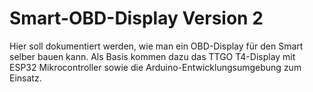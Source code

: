# Smart-OBD-Display Version 2
Hier soll dokumentiert werden, wie man ein OBD-Display für den Smart selber bauen kann. Als Basis kommen dazu das TTGO T4-Display mit ESP32 Mikrocontroller sowie die Arduino-Entwicklungsumgebung zum Einsatz.

